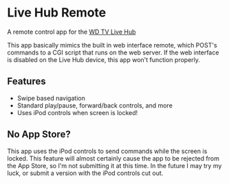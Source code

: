 
Live Hub Remote
===============

A remote control app for the [WD TV Live Hub](http://www.wdc.com/en/products/products.asp?driveid=891)

This app basically mimics the built in web interface remote, which POST's commands to a CGI script that runs on the web server.
If the web interface is disabled on the Live Hub device, this app won't function properly. 

Features
-------------

* Swipe based navigation
* Standard play/pause, forward/back controls, and more
* Uses iPod controls when screen is locked! 

No App Store?
-------------

This app uses the iPod controls to send commands while the screen is locked. 
This feature will almost certainly cause the app to be rejected from the 
App Store, so I'm not submitting it at this time. In the future I may try my
luck, or submit a version with the iPod controls cut out. 





